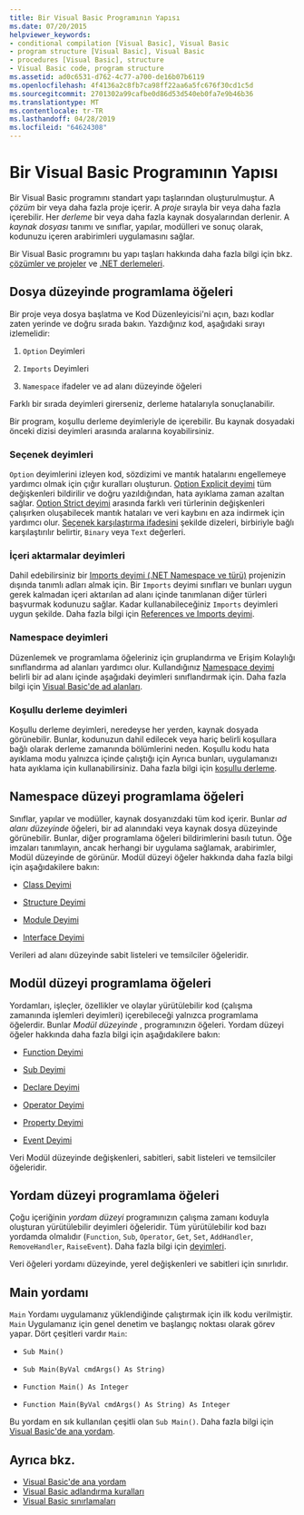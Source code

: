 ```yaml
---
title: Bir Visual Basic Programının Yapısı
ms.date: 07/20/2015
helpviewer_keywords:
- conditional compilation [Visual Basic], Visual Basic
- program structure [Visual Basic], Visual Basic
- procedures [Visual Basic], structure
- Visual Basic code, program structure
ms.assetid: ad0c6531-d762-4c77-a700-de16b07b6119
ms.openlocfilehash: 4f4136a2c8fb7ca98ff22aa6a5fc676f30cd1c5d
ms.sourcegitcommit: 2701302a99cafbe0d86d53d540eb0fa7e9b46b36
ms.translationtype: MT
ms.contentlocale: tr-TR
ms.lasthandoff: 04/28/2019
ms.locfileid: "64624308"
---
```

# <a name="structure-of-a-visual-basic-program"></a>Bir Visual Basic Programının Yapısı
Bir Visual Basic programını standart yapı taşlarından oluşturulmuştur. A *çözüm* bir veya daha fazla proje içerir. A *proje* sırayla bir veya daha fazla içerebilir. Her *derleme* bir veya daha fazla kaynak dosyalarından derlenir. A *kaynak dosyası* tanımı ve sınıflar, yapılar, modülleri ve sonuç olarak, kodunuzu içeren arabirimleri uygulamasını sağlar.  
  
 Bir Visual Basic programını bu yapı taşları hakkında daha fazla bilgi için bkz. [çözümler ve projeler](/visualstudio/ide/solutions-and-projects-in-visual-studio) ve [.NET derlemeleri](../../../standard/assembly/index.md).  
  
## <a name="file-level-programming-elements"></a>Dosya düzeyinde programlama öğeleri  
 Bir proje veya dosya başlatma ve Kod Düzenleyicisi'ni açın, bazı kodlar zaten yerinde ve doğru sırada bakın. Yazdığınız kod, aşağıdaki sırayı izlemelidir:  
  
1. `Option` Deyimleri  
  
2. `Imports` Deyimleri  
  
3. `Namespace` ifadeler ve ad alanı düzeyinde öğeleri  
  
 Farklı bir sırada deyimleri girerseniz, derleme hatalarıyla sonuçlanabilir.  
  
 Bir program, koşullu derleme deyimleriyle de içerebilir. Bu kaynak dosyadaki önceki dizisi deyimleri arasında aralarına koyabilirsiniz.  
  
### <a name="option-statements"></a>Seçenek deyimleri  
 `Option` deyimlerini izleyen kod, sözdizimi ve mantık hatalarını engellemeye yardımcı olmak için çığır kuralları oluşturun. [Option Explicit deyimi](../../../visual-basic/language-reference/statements/option-explicit-statement.md) tüm değişkenleri bildirilir ve doğru yazıldığından, hata ayıklama zaman azaltan sağlar. [Option Strict deyimi](../../../visual-basic/language-reference/statements/option-strict-statement.md) arasında farklı veri türlerinin değişkenleri çalışırken oluşabilecek mantık hataları ve veri kaybını en aza indirmek için yardımcı olur. [Seçenek karşılaştırma ifadesini](../../../visual-basic/language-reference/statements/option-compare-statement.md) şekilde dizeleri, birbiriyle bağlı karşılaştırılır belirtir, `Binary` veya `Text` değerleri.  
  
### <a name="imports-statements"></a>İçeri aktarmalar deyimleri  
 Dahil edebilirsiniz bir [Imports deyimi (.NET Namespace ve türü)](../../../visual-basic/language-reference/statements/imports-statement-net-namespace-and-type.md) projenizin dışında tanımlı adları almak için. Bir `Imports` deyimi sınıfları ve bunları uygun gerek kalmadan içeri aktarılan ad alanı içinde tanımlanan diğer türleri başvurmak kodunuzu sağlar. Kadar kullanabileceğiniz `Imports` deyimleri uygun şekilde. Daha fazla bilgi için [References ve Imports deyimi](../../../visual-basic/programming-guide/program-structure/references-and-the-imports-statement.md).  
  
### <a name="namespace-statements"></a>Namespace deyimleri  
 Düzenlemek ve programlama öğeleriniz için gruplandırma ve Erişim Kolaylığı sınıflandırma ad alanları yardımcı olur. Kullandığınız [Namespace deyimi](../../../visual-basic/language-reference/statements/namespace-statement.md) belirli bir ad alanı içinde aşağıdaki deyimleri sınıflandırmak için. Daha fazla bilgi için [Visual Basic'de ad alanları](../../../visual-basic/programming-guide/program-structure/namespaces.md).  
  
### <a name="conditional-compilation-statements"></a>Koşullu derleme deyimleri  
 Koşullu derleme deyimleri, neredeyse her yerden, kaynak dosyada görünebilir. Bunlar, kodunuzun dahil edilecek veya hariç belirli koşullara bağlı olarak derleme zamanında bölümlerini neden. Koşullu kodu hata ayıklama modu yalnızca içinde çalıştığı için Ayrıca bunları, uygulamanızı hata ayıklama için kullanabilirsiniz. Daha fazla bilgi için [koşullu derleme](../../../visual-basic/programming-guide/program-structure/conditional-compilation.md).  
  
## <a name="namespace-level-programming-elements"></a>Namespace düzeyi programlama öğeleri  
 Sınıflar, yapılar ve modüller, kaynak dosyanızdaki tüm kod içerir. Bunlar *ad alanı düzeyinde* öğeleri, bir ad alanındaki veya kaynak dosya düzeyinde görünebilir. Bunlar, diğer programlama öğeleri bildirimlerini basılı tutun. Öğe imzaları tanımlayın, ancak herhangi bir uygulama sağlamak, arabirimler, Modül düzeyinde de görünür. Modül düzeyi öğeler hakkında daha fazla bilgi için aşağıdakilere bakın:  
  
- [Class Deyimi](../../../visual-basic/language-reference/statements/class-statement.md)  
  
- [Structure Deyimi](../../../visual-basic/language-reference/statements/structure-statement.md)  
  
- [Module Deyimi](../../../visual-basic/language-reference/statements/module-statement.md)  
  
- [Interface Deyimi](../../../visual-basic/language-reference/statements/interface-statement.md)  
  
 Verileri ad alanı düzeyinde sabit listeleri ve temsilciler öğeleridir.  
  
## <a name="module-level-programming-elements"></a>Modül düzeyi programlama öğeleri  
 Yordamları, işleçler, özellikler ve olaylar yürütülebilir kod (çalışma zamanında işlemleri deyimleri) içerebileceği yalnızca programlama öğelerdir. Bunlar *Modül düzeyinde* , programınızın öğeleri. Yordam düzeyi öğeler hakkında daha fazla bilgi için aşağıdakilere bakın:  
  
- [Function Deyimi](../../../visual-basic/language-reference/statements/function-statement.md)  
  
- [Sub Deyimi](../../../visual-basic/language-reference/statements/sub-statement.md)  
  
- [Declare Deyimi](../../../visual-basic/language-reference/statements/declare-statement.md)  
  
- [Operator Deyimi](../../../visual-basic/language-reference/statements/operator-statement.md)  
  
- [Property Deyimi](../../../visual-basic/language-reference/statements/property-statement.md)  
  
- [Event Deyimi](../../../visual-basic/language-reference/statements/event-statement.md)  
  
 Veri Modül düzeyinde değişkenleri, sabitleri, sabit listeleri ve temsilciler öğeleridir.  
  
## <a name="procedure-level-programming-elements"></a>Yordam düzeyi programlama öğeleri  
 Çoğu içeriğinin *yordam düzeyi* programınızın çalışma zamanı koduyla oluşturan yürütülebilir deyimleri öğeleridir. Tüm yürütülebilir kod bazı yordamda olmalıdır (`Function`, `Sub`, `Operator`, `Get`, `Set`, `AddHandler`, `RemoveHandler`, `RaiseEvent`). Daha fazla bilgi için [deyimleri](../../../visual-basic/programming-guide/language-features/statements.md).  
  
 Veri öğeleri yordamı düzeyinde, yerel değişkenleri ve sabitleri için sınırlıdır.  
  
## <a name="the-main-procedure"></a>Main yordamı  
 `Main` Yordamı uygulamanız yüklendiğinde çalıştırmak için ilk kodu verilmiştir. `Main` Uygulamanız için genel denetim ve başlangıç noktası olarak görev yapar. Dört çeşitleri vardır `Main`:  
  
- `Sub Main()`  
  
- `Sub Main(ByVal cmdArgs() As String)`  
  
- `Function Main() As Integer`  
  
- `Function Main(ByVal cmdArgs() As String) As Integer`  
  
 Bu yordam en sık kullanılan çeşitli olan `Sub Main()`. Daha fazla bilgi için [Visual Basic'de ana yordam](../../../visual-basic/programming-guide/program-structure/main-procedure.md).  
  
## <a name="see-also"></a>Ayrıca bkz.

- [Visual Basic'de ana yordam](../../../visual-basic/programming-guide/program-structure/main-procedure.md)
- [Visual Basic adlandırma kuralları](../../../visual-basic/programming-guide/program-structure/naming-conventions.md)
- [Visual Basic sınırlamaları](../../../visual-basic/programming-guide/program-structure/limitations.md)
